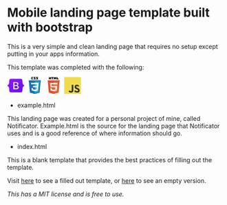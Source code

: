 # Mobile landing page template built with bootstrap

This is a very simple and clean landing page that requires no setup except putting in your apps information.

This template was completed with the following:
<p> 
<img src="https://raw.githubusercontent.com/devicons/devicon/master/icons/bootstrap/bootstrap-original.svg" alt="bootstrap" width="40" height="40"/>
<img src="https://raw.githubusercontent.com/devicons/devicon/master/icons/css3/css3-original-wordmark.svg" alt="css3" width="40" height="40"/>
<img src="https://raw.githubusercontent.com/devicons/devicon/master/icons/html5/html5-original-wordmark.svg" alt="html5" width="40" height="40"/>
<img src="https://raw.githubusercontent.com/devicons/devicon/master/icons/javascript/javascript-original.svg" alt="javascript" width="40" height="40"/>

</p>

- example.html
<p>
This landing page was created for a personal project of mine, called Notificator. Example.html is the source for the landing page that Notificator uses and is a good reference of where information should go.
</p>

- index.html
<p>
This is a blank template that provides the best practices of filling out the template.
</p>

Visit <a href="https://ripci504.github.io/html-mobile-landing-page-template/example">here</a> to see a filled out template, or <a href="https://ripci504.github.io/html-mobile-landing-page-template/index">here</a> to see an empty version.

<i>This has a MIT license and is free to use.</i>
